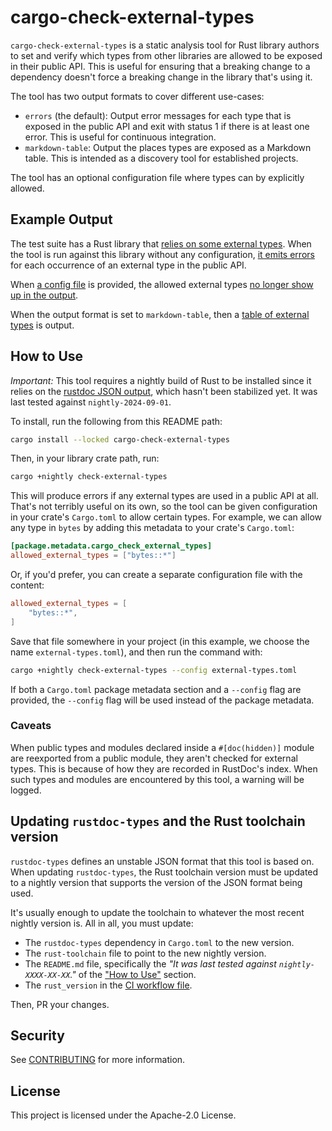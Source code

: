 cargo-check-external-types
==========================

`cargo-check-external-types` is a static analysis tool for Rust library authors
to set and verify which types from other libraries are allowed to be exposed in
their public API. This is useful for ensuring that a breaking change to a
dependency doesn't force a breaking change in the library that's using it.

The tool has two output formats to cover different use-cases:

- `errors` (the default): Output error messages for each type that is exposed in
  the public API and exit with status 1 if there is at least one error. This is
  useful for continuous integration.
- `markdown-table`: Output the places types are exposed as a Markdown table.
  This is intended as a discovery tool for established projects.

The tool has an optional configuration file where types can by explicitly
allowed.

Example Output
--------------

The test suite has a Rust library that [relies on some external
types](test-workspace/test-crate/src/lib.rs). When the tool is run against this
library without any configuration, [it emits
errors](tests/default-config-expected-output.md) for each occurrence of an
external type in the public API.

When [a config file](tests/allow-some-types.toml) is provided, the allowed
external types [no longer show up in the
output](tests/allow-some-types-expected-output.md).

When the output format is set to `markdown-table`, then a [table of external
types](tests/output-format-markdown-table-expected-output.md) is output.

How to Use
----------

_Important:_ This tool requires a nightly build of Rust to be installed since it
relies on the [rustdoc JSON
output](https://github.com/rust-lang/rust/issues/76578), which hasn't been
stabilized yet. It was last tested against `nightly-2024-09-01`.

To install, run the following from this README path:

```bash
cargo install --locked cargo-check-external-types
```

Then, in your library crate path, run:
```bash
cargo +nightly check-external-types
```

This will produce errors if any external types are used in a public API at all.
That's not terribly useful on its own, so the tool can be given configuration in
your crate's `Cargo.toml` to allow certain types. For example, we can allow any
type in `bytes` by adding this metadata to your crate's `Cargo.toml`:

```toml
[package.metadata.cargo_check_external_types]
allowed_external_types = ["bytes::*"]
```

Or, if you'd prefer, you can create a separate configuration file with the content:

```toml
allowed_external_types = [
    "bytes::*",
]
```

Save that file somewhere in your project (in this example, we choose the name
`external-types.toml`), and then run the command with:

```bash
cargo +nightly check-external-types --config external-types.toml
```

If both a `Cargo.toml` package metadata section and a `--config` flag are
provided, the `--config` flag will be used instead of the package metadata.

### Caveats

When public types and modules declared inside a `#[doc(hidden)]` module are
reexported from a public module, they aren't checked for external types. This is
because of how they are recorded in RustDoc's index. When such types and modules
are encountered by this tool, a warning will be logged.

## Updating `rustdoc-types` and the Rust toolchain version

`rustdoc-types` defines an unstable JSON format that this tool is based on. When
updating `rustdoc-types`, the Rust toolchain version must be updated to a
nightly version that supports the version of the JSON format being used.

It's usually enough to update the toolchain to whatever the most recent nightly
version is. All in all, you must update:

- The `rustdoc-types` dependency in `Cargo.toml` to the new version.
- The `rust-toolchain` file to point to the new nightly version.
- The `README.md` file, specifically the *"It was last tested against `nightly-XXXX-XX-XX`."* of the ["How to Use"](#how-to-use) section.
- The `rust_version` in the [CI workflow file](.github/workflows/ci.yml). 

Then, PR your changes.

## Security

See [CONTRIBUTING](CONTRIBUTING.md#security-issue-notifications) for more information.

## License

This project is licensed under the Apache-2.0 License.
